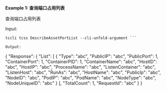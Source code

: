 **Example 1: 查询端口占用列表**

查询端口占用列表

Input: 

```
tccli tcss DescribeAssetPortList --cli-unfold-argument ```

Output: 
```
{
    "Response": {
        "List": [
            {
                "Type": "abc",
                "PublicIP": "abc",
                "PublicPort": 1,
                "ContainerPort": 1,
                "ContainerPID": 1,
                "ContainerName": "abc",
                "HostID": "abc",
                "HostIP": "abc",
                "ProcessName": "abc",
                "ListenContainer": "abc",
                "ListenHost": "abc",
                "RunAs": "abc",
                "HostName": "abc",
                "PublicIp": "abc",
                "NodeID": "abc",
                "PodIP": "abc",
                "PodName": "abc",
                "NodeType": "abc",
                "NodeUniqueID": "abc"
            }
        ],
        "TotalCount": 1,
        "RequestId": "abc"
    }
}
```

